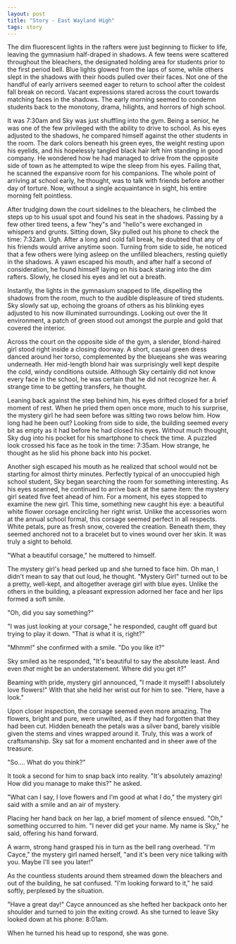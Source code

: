 ```yaml
---
layout: post
title: "Story - East Wayland High"
tags: story
---
```


The dim fluorescent lights in the rafters were just beginning
to flicker to life, leaving the gymnasium half-draped in
shadows. A few teens were scattered throughout the bleachers,
the designated holding area for students prior to the first
period bell. Blue lights glowed from the laps of some, while
others slept in the shadows with their hoods pulled over
their faces. Not one of the handful of early arrivers seemed
eager to return to school after the coldest fall break on
record. Vacant expressions stared across the court towards
matching faces in the shadows. The early morning seemed to
condemn students back to the monotony, drama, hilights, and
horrors of high school.

It was 7:30am and Sky was just shuffling into the gym.
Being a senior, he was one of the few privileged with the
ability to drive to school. As his eyes adjusted to the shadows,
he compared himself against the other students in the room.
The dark colors beneath his green eyes, the weight resting
upon his eyelids, and his hopelessly tangled black hair left
him standing in good company. He wondered how he had
managed to drive from the opposite side of town as he
attempted to wipe the sleep from his eyes. Failing that, he
scanned the expansive room for his companions. The whole
point of arriving at school early, he thought, was to talk
with friends before another day of torture. Now, without a
single acquaintance in sight, his entire morning felt pointless.

After trudging down the court sidelines to the bleachers,
he climbed the steps up to his usual spot and found
his seat in the shadows. Passing by a few other tired teens,
a few "hey"s and "hello"s were exchanged in whispers and
grunts. Sitting down, Sky pulled out his phone to check
the time: 7:32am. Ugh. After a long and cold fall break, he
doubted that any of his friends would arrive anytime soon.
Turning from side to side, he noticed that a few others were
lying asleep on the unfilled bleachers, resting quietly in the
shadows. A yawn escaped his mouth, and after half a second of
consideration, he found himself laying on his back
staring into the dim rafters. Slowly, he closed his eyes
and let out a breath.

Instantly, the lights in the gymnasium snapped to life,
dispelling the shadows from the room, much to the audible
displeasure of tired students. Sky slowly sat up,
echoing the groans of others as his blinking eyes adjusted
to his now illuminated surroundings. Looking out over the
lit environment, a patch of green stood out amongst the
purple and gold that covered the interior.

Across the court on the opposite side of the gym, a slender,
blond-haired girl stood right inside a closing doorway. A
short, casual green dress danced around her torso, complemented
by the bluejeans she was wearing underneath. Her mid-length
blond hair was surprisingly well kept despite the cold,
windy conditions outside. Although Sky certainly did
not know every face in the school, he was certain that he
did not recognize her. A strange time to be getting transfers,
he thought.

Leaning back against the step behind him, his eyes drifted
closed for a brief moment of rest. When he pried them
open once more, much to his surprise, the mystery girl he
had seen before was sitting two rows below him. How
long had he been out? Looking from side to side, the building
seemed every bit as empty as it had before he had closed
his eyes. Without much thought, Sky dug into his pocket
for his smartphone to check the time. A puzzled look crossed
his face as he took in the time: 7:35am. How strange, he thought
as he slid his phone back into his pocket.

Another sigh escaped his mouth as he realized that school
would not be starting for almost thirty minutes. Perfectly typical
of an unoccupied high school student, Sky began searching
the room for something interesting. As his eyes scanned, he
continued to arrive back at the same item: the mystery girl seated
five feet ahead of him. For a moment, his eyes stopped to examine
the new girl. This time, something new caught his eye: a beautiful
white flower corsage encircling her right wrist. Unlike the
accessories worn at the annual school formal, this corsage
seemed perfect in all respects. White petals, pure as fresh snow,
covered the creation. Beneath them, they seemed anchored not to a
bracelet but to vines wound over her skin. It was truly a sight
to behold.

"What a beautiful corsage," he muttered to himself.

The mystery girl's head perked up and she turned to face him.
Oh man, I didn't mean to say that out loud, he thought. "Mystery
Girl" turned out to be a pretty, well-kept, and altogether
average girl with blue eyes. Unlike the others in the building, a
pleasant expression adorned her face and her lips formed a
soft smile.

"Oh, did you say something?"

"I was just looking at your corsage," he responded, caught off
guard but trying to play it down. "That _is_ what it is, right?"

"Mhmm!" she confirmed with a smile. "Do you like it?"

Sky smiled as he responded,  "It's beautiful to say the
absolute least. And even _that_ might be an understatement. Where
did you get it?"

Beaming with pride, mystery girl announced, "I made it myself!
I absolutely love flowers!" With that she held her wrist out
for him to see. "Here, have a look."

Upon closer inspection, the corsage seemed even more amazing. The
flowers, bright and pure, were unwilted, as if they had forgotten
that they had been cut. Hidden beneath the petals was a silver
band, barely visible given the stems and vines wrapped around it.
Truly, this was a work of craftsmanship. Sky sat for a moment
enchanted and in sheer awe of the treasure.

"So.... What do you think?"

It took a second for him to snap back into reality. "It's absolutely
amazing! How did you manage to make this?" he asked.

"What can I say, I love flowers and I'm good at what I do," the
mystery girl said with a smile and an air of mystery.

Placing her hand back on her lap, a brief moment of silence ensued.
"Oh," something occurred to him. "I never did get your name. My
name is Sky," he said, offering his hand forward.

A warm, strong hand grasped his in turn as the bell rang overhead.
"I'm Cayce," the mystery girl named herself, "and it's been very
nice talking with you. Maybe I'll see you later!"

As the countless students around them streamed down the bleachers
and out of the building, he sat confused. "I'm looking
forward to it," he said softly, perplexed by the situation.

"Have a great day!" Cayce announced as she hefted her backpack onto
her shoulder and turned to join the exiting crowd. As she turned to
leave Sky looked down at his phone: 8:01am.

When he turned his head up to respond, she was gone.
